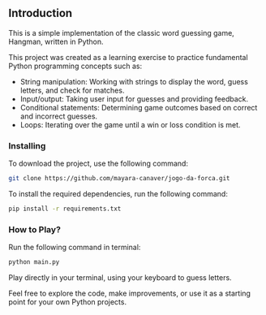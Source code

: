 ## Introduction

This is a simple implementation of the classic word guessing game, Hangman, written in Python. 

This project was created as a learning exercise to practice fundamental Python programming concepts such as:

- String manipulation: Working with strings to display the word, guess letters, and check for matches.
- Input/output: Taking user input for guesses and providing feedback.
- Conditional statements: Determining game outcomes based on correct and incorrect guesses.
- Loops: Iterating over the game until a win or loss condition is met.

### Installing

To download the project, use the following command:

```bash
git clone https://github.com/mayara-canaver/jogo-da-forca.git
```

To install the required dependencies, run the following command:

```bash
pip install -r requirements.txt
```

### How to Play?

Run the following command in terminal:

```bash
python main.py
```

Play directly in your terminal, using your keyboard to guess letters.

Feel free to explore the code, make improvements, or use it as a starting point for your own Python projects.
